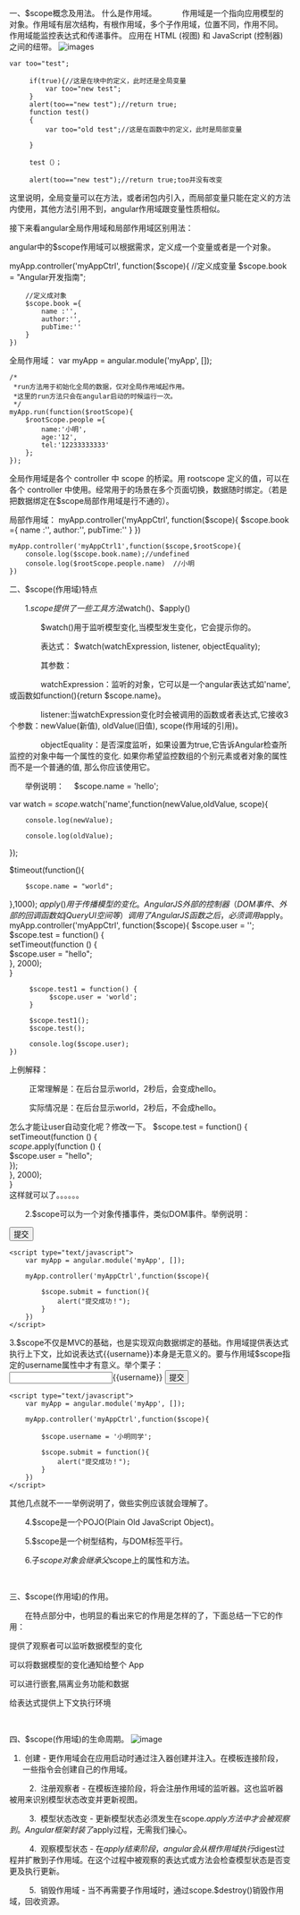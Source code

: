 一、$scope概念及用法。
      什么是作用域。 
　　　作用域是一个指向应用模型的对象。作用域有层次结构，有根作用域，多个子作用域，位置不同，作用不同。
   作用域能监控表达式和传递事件。
   应用在 HTML (视图) 和 JavaScript (控制器)之间的纽带。
   ![images](https://images2015.cnblogs.com/blog/1086600/201702/1086600-20170216160615582-173035640.jpg)
   
   ```
   var too="test";

        if(true){//这是在块中的定义，此时还是全局变量
            var too="new test";
        }
        alert(too=="new test");//return true;
        function test()
        {
            var too="old test";//这是在函数中的定义，此时是局部变量

        }

        test（）；

        alert(too=="new test");//return true;too并没有改变
```
这里说明，全局变量可以在方法，或者闭包内引入，而局部变量只能在定义的方法内使用，其他方法引用不到，angular作用域跟变量性质相似。

接下来看angular全局作用域和局部作用域区别用法：

angular中的$scope作用域可以根据需求，定义成一个变量或者是一个对象。

myApp.controller('myAppCtrl', function($scope){
        //定义成变量
        $scope.book = "Angular开发指南";

        //定义成对象
        $scope.book ={
            name :'',
            author:'',
            pubTime:''
        }
    })
全局作用域：
var myApp = angular.module('myApp', []);

    /*
     *run方法用于初始化全局的数据，仅对全局作用域起作用。
     *这里的run方法只会在angular启动的时候运行一次。
     */
    myApp.run(function($rootScope){
        $rootScope.people ={
            name:'小明',
            age:'12',
            tel:'12233333333'
        };    
    });

全局作用域是各个 controller 中 scope 的桥梁。用 rootscope 定义的值，可以在各个 controller 中使用。经常用于的场景在多个页面切换，数据随时绑定。（若是把数据绑定在$scope局部作用域是行不通的）。

局部作用域：
myApp.controller('myAppCtrl', function($scope){
        $scope.book ={
            name :'',
            author:'',
            pubTime:''
        }
    })

    myApp.controller('myAppCtrl1',function($scope,$rootScope){
        console.log($scope.book.name);//undefined
        console.log($rootScope.people.name)  //小明                           
    })

二、$scope(作用域)特点

　　1.$scope提供了一些工具方法$watch()、$apply()

　　　　$watch()用于监听模型变化,当模型发生变化，它会提示你的。

　　　　表达式： $watch(watchExpression, listener, objectEquality);

　　　　其参数：

　　　　watchExpression：监听的对象，它可以是一个angular表达式如'name',或函数如function(){return $scope.name}。

　　　　listener:当watchExpression变化时会被调用的函数或者表达式,它接收3个参数：newValue(新值), oldValue(旧值), scope(作用域的引用)。

　　　　objectEquality：是否深度监听，如果设置为true,它告诉Angular检查所监控的对象中每一个属性的变化. 如果你希望监控数组的个别元素或者对象的属性而不是一个普通的值, 那么你应该使用它。

　　举例说明：　
$scope.name = 'hello';

var watch = $scope.$watch('name',function(newValue,oldValue, scope){

        console.log(newValue);

        console.log(oldValue);

});

$timeout(function(){

        $scope.name = "world";

},1000);
$apply()用于传播模型的变化。AngularJS 外部的控制器（DOM 事件、外部的回调函数如 jQuery UI 空间等）调用了AngularJS 函数之后，必须调用$apply。
myApp.controller('myAppCtrl', function($scope){
         $scope.user = '';  
         $scope.test = function() {  
             setTimeout(function () {  
                 $scope.user = "hello";  
             }, 2000);  
         }  
      
         $scope.test1 = function() {  
              $scope.user = 'world';  
         }  
      
         $scope.test1();  
         $scope.test();  
      
         console.log($scope.user); 
    })
上例解释：

         正常理解是：在后台显示world，2秒后，会变成hello。

         实际情况是：在后台显示world，2秒后，不会成hello。

怎么才能让user自动变化呢？修改一下。
$scope.test = function() {  
    setTimeout(function () {  
        $scope.$apply(function () {  
            $scope.user = "hello";  
        });  
    }, 2000);  
}  
这样就可以了。。。。。。

　　2.$scope可以为一个对象传播事件，类似DOM事件。举例说明：
<!DOCTYPE html>
<html lang="en" ng-app="myApp">
<head>
    <meta charset="UTF-8">
    <title>demo</title>
    <script src="dist/angular-1.3.0.14/angular.js"></script>
</head>
<body>
    <div class="form" ng-controller="myAppCtrl">
        <input type="button" value="提交" ng-click="submit()">
    </div>

    <script type="text/javascript">
        var myApp = angular.module('myApp', []);

        myApp.controller('myAppCtrl',function($scope){

            $scope.submit = function(){
                alert("提交成功！");
            }
        })
    </script>
</body>
</html>
3.$scope不仅是MVC的基础，也是实现双向数据绑定的基础。作用域提供表达式执行上下文，比如说表达式{{username}}本身是无意义的。要与作用域$scope指定的username属性中才有意义。举个栗子：
<!DOCTYPE html>
<html lang="en" ng-app="myApp">
<head>
    <meta charset="UTF-8">
    <title>demo</title>
    <script src="dist/angular-1.3.0.14/angular.js"></script>
</head>
<body>
    <div class="form" ng-controller="myAppCtrl">
        <input type="text" name="username" ng-model="username">{{username}}
        <input type="button" value="提交" ng-click="submit()">
    </div>

    <script type="text/javascript">
        var myApp = angular.module('myApp', []);

        myApp.controller('myAppCtrl',function($scope){

            $scope.username = '小明同学';

            $scope.submit = function(){
                alert("提交成功！");
            }
        })
    </script>
</body>
</html>
其他几点就不一一举例说明了，做些实例应该就会理解了。

　　4.$scope是一个POJO(Plain Old JavaScript Object)。

　　5.$scope是一个树型结构，与DOM标签平行。

　　6.子$scope对象会继承父$scope上的属性和方法。

 

三、$scope(作用域)的作用。

　　在特点部分中，也明显的看出来它的作用是怎样的了，下面总结一下它的作用：

提供了观察者可以监听数据模型的变化

可以将数据模型的变化通知给整个 App

可以进行嵌套,隔离业务功能和数据

给表达式提供上下文执行环境

 

四、$scope(作用域)的生命周期。
![image](https://images2015.cnblogs.com/blog/1086600/201702/1086600-20170216173908613-1397538935.png)
1.  创建 - 更作用域会在应用启动时通过注入器创建并注入。在模板连接阶段，一些指令会创建自己的作用域。

  　　2.  注册观察者 - 在模板连接阶段，将会注册作用域的监听器。这也监听器被用来识别模型状态改变并更新视图。

  　　3.  模型状态改变 - 更新模型状态必须发生在scope.$apply方法中才会被观察到。Angular框架封装了$apply过程，无需我们操心。

  　　4.  观察模型状态 - 在$apply结束阶段，angular会从根作用域执行$digest过程并扩散到子作用域。在这个过程中被观察的表达式或方法会检查模型状态是否变更及执行更新。

  　　5.  销毁作用域 - 当不再需要子作用域时，通过scope.$destroy()销毁作用域，回收资源。
 
